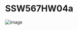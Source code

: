 # SSW567HW04a

![image](https://user-images.githubusercontent.com/62318485/136670588-418771c8-5d02-41b9-9956-978feee61607.png)
